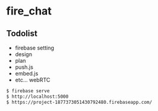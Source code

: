# fire_chat

## Todolist
* firebase setting
* design
* plan
* push.js
* embed.js
* etc... webRTC

``` sh
$ firebase serve
$ http://localhost:5000
$ https://project-1877373051430792480.firebaseapp.com/
```

